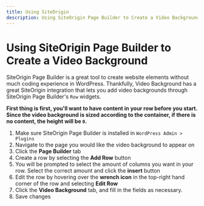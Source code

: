 ```yaml
---
title: Using SiteOrigin
description: Using SiteOrigin Page Builder to Create a Video Background
---
```


# Using SiteOrigin Page Builder to Create a Video Background

SiteOrigin Page Builder is a great tool to create website elements without much coding experience in WordPress. Thankfully, Video Background has a great SiteOrigin integration that lets you add video backgrounds through SiteOrigin Page Builder's `Row` widgets.

**First thing is first, you'll want to have content in your row before you start. Since the video background is sized according to the container, if there is no content, the height will be `0`.**

1. Make sure SiteOrigin Page Builder is installed in `WordPress Admin > Plugins`
2. Navigate to the page you would like the video background to appear on
3. Click the **Page Builder** tab
4. Create a row by selecting the **Add Row** button
5. You will be prompted to select the amount of columns you want in your row. Select the correct amount and click the **insert** button
6. Edit the row by hovering over the **wrench icon** in the top-right hand corner of the row and selecting **Edit Row**
7. Click the **Video Background** tab, and fill in the fields as necessary.
8. Save changes